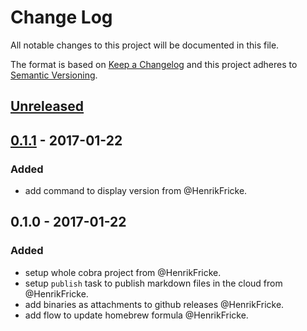 # Change Log
All notable changes to this project will be documented in this file.

The format is based on [Keep a Changelog](http://keepachangelog.com/)
and this project adheres to [Semantic Versioning](http://semver.org/).

## [Unreleased]

## [0.1.1] - 2017-01-22
### Added
- add command to display version from @HenrikFricke.

## 0.1.0 - 2017-01-22
### Added
- setup whole cobra project from @HenrikFricke.
- setup `publish` task to publish markdown files in the cloud from @HenrikFricke.
- add binaries as attachments to github releases @HenrikFricke.
- add flow to update homebrew formula @HenrikFricke.

[Unreleased]: https://github.com/vellm/vellm-cli/compare/0.1.1...HEAD
[0.1.1]: https://github.com/vellm/vellm-cli/compare/0.1.0...0.1.1
